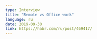 ```yaml
---
type: Interview
title: "Remote vs Office work"
language: ru
date: 2019-09-30
link: https://habr.com/ru/post/469417/
---
```


